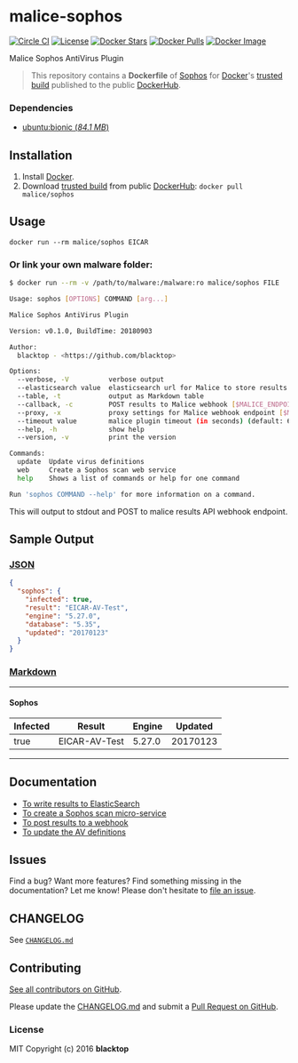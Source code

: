 # malice-sophos

[![Circle CI](https://circleci.com/gh/malice-plugins/sophos.png?style=shield)](https://circleci.com/gh/malice-plugins/sophos) [![License](http://img.shields.io/:license-mit-blue.svg)](http://doge.mit-license.org) [![Docker Stars](https://img.shields.io/docker/stars/malice/sophos.svg)](https://hub.docker.com/r/malice/sophos/) [![Docker Pulls](https://img.shields.io/docker/pulls/malice/sophos.svg)](https://hub.docker.com/r/malice/sophos/) [![Docker Image](https://img.shields.io/badge/docker%20image-930MB-blue.svg)](https://hub.docker.com/r/malice/sophos/)

Malice Sophos AntiVirus Plugin

> This repository contains a **Dockerfile** of [Sophos](https://www.sophos.com/en-us/products/free-tools/sophos-antivirus-for-linux.aspx) for [Docker](https://www.docker.io/)'s [trusted build](https://hub.docker.com/r/malice/sophos/) published to the public [DockerHub](https://index.docker.io/).

### Dependencies

- [ubuntu:bionic (_84.1 MB_\)](https://hub.docker.com/_/ubuntu/)

## Installation

1. Install [Docker](https://www.docker.io/).
2. Download [trusted build](https://hub.docker.com/r/malice/sophos/) from public [DockerHub](https://hub.docker.com): `docker pull malice/sophos`

## Usage

```
docker run --rm malice/sophos EICAR
```

### Or link your own malware folder:

```bash
$ docker run --rm -v /path/to/malware:/malware:ro malice/sophos FILE

Usage: sophos [OPTIONS] COMMAND [arg...]

Malice Sophos AntiVirus Plugin

Version: v0.1.0, BuildTime: 20180903

Author:
  blacktop - <https://github.com/blacktop>

Options:
  --verbose, -V          verbose output
  --elasticsearch value  elasticsearch url for Malice to store results [$MALICE_ELASTICSEARCH_URL]
  --table, -t            output as Markdown table
  --callback, -c         POST results to Malice webhook [$MALICE_ENDPOINT]
  --proxy, -x            proxy settings for Malice webhook endpoint [$MALICE_PROXY]
  --timeout value        malice plugin timeout (in seconds) (default: 60) [$MALICE_TIMEOUT]
  --help, -h             show help
  --version, -v          print the version

Commands:
  update  Update virus definitions
  web     Create a Sophos scan web service
  help    Shows a list of commands or help for one command

Run 'sophos COMMAND --help' for more information on a command.
```

This will output to stdout and POST to malice results API webhook endpoint.

## Sample Output

### [JSON](https://github.com/malice-plugins/sophos/blob/master/docs/results.json)

```json
{
  "sophos": {
    "infected": true,
    "result": "EICAR-AV-Test",
    "engine": "5.27.0",
    "database": "5.35",
    "updated": "20170123"
  }
}
```

### [Markdown](https://github.com/malice-plugins/sophos/blob/master/docs/SAMPLE.md)

---

#### Sophos

| Infected | Result        | Engine | Updated  |
| -------- | ------------- | ------ | -------- |
| true     | EICAR-AV-Test | 5.27.0 | 20170123 |

---

## Documentation

- [To write results to ElasticSearch](https://github.com/malice-plugins/sophos/blob/master/docs/elasticsearch.md)
- [To create a Sophos scan micro-service](https://github.com/malice-plugins/sophos/blob/master/docs/web.md)
- [To post results to a webhook](https://github.com/malice-plugins/sophos/blob/master/docs/callback.md)
- [To update the AV definitions](https://github.com/malice-plugins/sophos/blob/master/docs/update.md)

## Issues

Find a bug? Want more features? Find something missing in the documentation? Let me know! Please don't hesitate to [file an issue](https://github.com/malice-plugins/sophos/issues/new).

## CHANGELOG

See [`CHANGELOG.md`](https://github.com/malice-plugins/sophos/blob/master/sophos/CHANGELOG.md)

## Contributing

[See all contributors on GitHub](https://github.com/malice-plugins/sophos/graphs/contributors).

Please update the [CHANGELOG.md](https://github.com/malice-plugins/sophos/blob/master/sophos/CHANGELOG.md) and submit a [Pull Request on GitHub](https://help.github.com/articles/using-pull-requests/).

### License

MIT Copyright (c) 2016 **blacktop**

